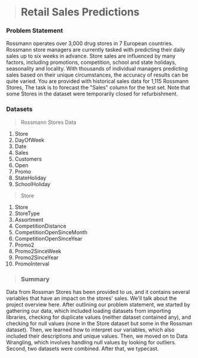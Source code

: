 > #  Retail Sales Predictions
### Problem Statement
Rossmann operates over 3,000 drug stores in 7 European countries. Rossmann store managers are currently tasked with predicting their daily sales up to six weeks in advance. Store sales are influenced by many factors, including promotions, competition, school and state holidays, seasonality and locality. With thousands of individual managers predicting sales based on their unique circumstances, the accuracy of results can be quite varied. You are provided with historical sales data for 1,115 Rossmann Stores, The task is to forecast the "Sales" column for the test set. Note that some Stores in the dataset were temporarily closed for refurbishment.

### Datasets 
> Rossmann Stores Data
  1. Store
  2. DayOfWeek
  3. Date
  4. Sales
  5. Customers
  6. Open
  7. Promo
  8. StateHoliday
  9. SchoolHoliday

> Store
  1. Store
  2. StoreType
  3. Assortment
  4. CompetitionDistance
  5. CompetitionOpenSinceMonth
  6. CompetitionOpenSinceYear
  7. Promo2
  8. Promo2SinceWeek
  9. Promo2SinceYear
  10. PromoInterval 

> ### Summary
   Data from Rossman Stores has been provided to us, and it contains several variables that have an impact on the stores' sales. We'll talk about the project overview here.
   After outlining our problem statement, we started by gathering our data, which included loading datasets from importing libraries, checking for duplicate values (neither dataset contained any), and checking 
   for null values (none in the Store dataset but some in the Rossman dataset). Then, we learned how to interpret our variables, which also included their descriptions and unique values. Then, we moved on to Data 
   Wrangling, which involves handling null values by looking for outliers. Second, two datasets were combined. After that, we typecast.

